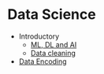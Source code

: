 # Data Science

* Introductory
    * [ML, DL and AI](./introductory/differences)
    * [Data cleaning](introductory/data-cleaning)
* [Data Encoding](./data-encoding)